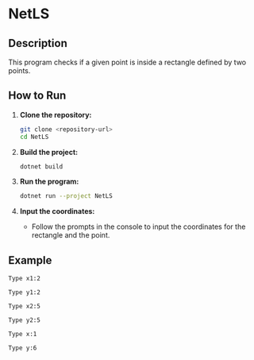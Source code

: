 # NetLS

## Description
This program checks if a given point is inside a rectangle defined by two points.

## How to Run

1. **Clone the repository:**
    ```sh
    git clone <repository-url>
    cd NetLS
    ```

2. **Build the project:**
    ```sh
    dotnet build
    ```

3. **Run the program:**
    ```sh
    dotnet run --project NetLS
    ```

4. **Input the coordinates:**
    - Follow the prompts in the console to input the coordinates for the rectangle and the point.

## Example
```console
Type x1:2

Type y1:2

Type x2:5

Type y2:5

Type x:1

Type y:6
```

